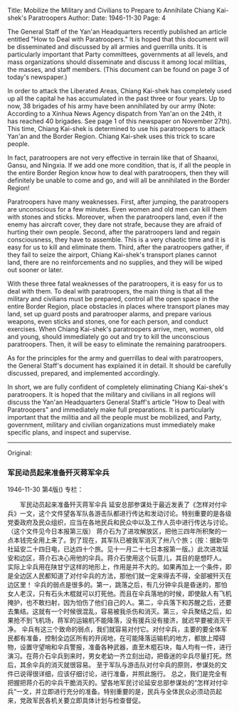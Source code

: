 Title: Mobilize the Military and Civilians to Prepare to Annihilate Chiang Kai-shek's Paratroopers
Author:
Date: 1946-11-30
Page: 4

The General Staff of the Yan'an Headquarters recently published an article entitled "How to Deal with Paratroopers." It is hoped that this document will be disseminated and discussed by all armies and guerrilla units. It is particularly important that Party committees, governments at all levels, and mass organizations should disseminate and discuss it among local militias, the masses, and staff members. (This document can be found on page 3 of today's newspaper.)

In order to attack the Liberated Areas, Chiang Kai-shek has completely used up all the capital he has accumulated in the past three or four years. Up to now, 38 brigades of his army have been annihilated by our army (Note: According to a Xinhua News Agency dispatch from Yan'an on the 24th, it has reached 40 brigades. See page 1 of this newspaper on November 27th). This time, Chiang Kai-shek is determined to use his paratroopers to attack Yan'an and the Border Region. Chiang Kai-shek uses this trick to scare people.

In fact, paratroopers are not very effective in terrain like that of Shaanxi, Gansu, and Ningxia. If we add one more condition, that is, if all the people in the entire Border Region know how to deal with paratroopers, then they will definitely be unable to come and go, and will all be annihilated in the Border Region!

Paratroopers have many weaknesses. First, after jumping, the paratroopers are unconscious for a few minutes. Even women and old men can kill them with stones and sticks. Moreover, when the paratroopers land, even if the enemy has aircraft cover, they dare not strafe, because they are afraid of hurting their own people. Second, after the paratroopers land and regain consciousness, they have to assemble. This is a very chaotic time and it is easy for us to kill and eliminate them. Third, after the paratroopers gather, if they fail to seize the airport, Chiang Kai-shek's transport planes cannot land, there are no reinforcements and no supplies, and they will be wiped out sooner or later.

With these three fatal weaknesses of the paratroopers, it is easy for us to deal with them. To deal with paratroopers, the main thing is that all the military and civilians must be prepared, control all the open space in the entire Border Region, place obstacles in places where transport planes may land, set up guard posts and paratrooper alarms, and prepare various weapons, even sticks and stones, one for each person, and conduct exercises. When Chiang Kai-shek's paratroopers arrive, men, women, old and young, should immediately go out and try to kill the unconscious paratroopers. Then, it will be easy to eliminate the remaining paratroopers.

As for the principles for the army and guerrillas to deal with paratroopers, the General Staff's document has explained it in detail. It should be carefully discussed, prepared, and implemented accordingly.

In short, we are fully confident of completely eliminating Chiang Kai-shek's paratroopers. It is hoped that the military and civilians in all regions will discuss the Yan'an Headquarters General Staff's article "How to Deal with Paratroopers" and immediately make full preparations. It is particularly important that the militia and all the people must be mobilized, and Party, government, military and civilian organizations must immediately make specific plans, and inspect and supervise.



<hr /> 

Original: 


### 军民动员起来准备歼灭蒋军伞兵

1946-11-30
第4版()
专栏：

　　军民动员起来准备歼灭蒋军伞兵
    延安总部参谋处于最近发表了《怎样对付伞兵》一文，这个文件望各军队各游击队都进行传达和发动讨论。特别重要的是各级党委政府及民众组织，应当在各地民兵和民众中以及工作人员中进行传达与讨论。（这个文件见今日本报第三版）
    蒋介石为了进攻解放区，把他三四年所积聚的一点本钱完全用上来了。到了现在，其军队已被我军消灭了卅八个旅；（按：据新华社延安二十四日电，已达四十个旅。见十一月二十七日本报第一版。）此次进攻延安和边区，蒋介石决心用他的伞兵。蒋介石使用这个玩意儿，其目的是想吓人。
    实际上伞兵用在陕甘宁这样的地形上，作用是并不大的。如果再加上一个条件，即是全边区人民都知道了对付伞兵的方法，那他们就一定来得去不得，全部被歼灭在边区里！
    伞兵的弱点是很多的。第一，跳落之后，有几分钟伞兵是昏迷的，那怕女人老汉，只有石头木棍就可以打死他。而且在伞兵落地的时候，即使敌人有飞机掩护，也不敢扫射，因为怕伤了他们自己的人。第二，伞兵落下和苏醒之后，还要去集结。这就有一个时候很混乱，容易被我杀伤和消灭。第三，伞兵聚结之后，如果抢不到飞机场，蒋军的运输机不能降落，没有援兵没有接济，就迟早要被消灭干净。
    伞兵有这三个致命的弱点，我们就容易对付它。对付伞兵，主要的要全体军民都有准备，控制全边区所有的开阔地，在可能降落运输机的地方，都放上障碍物，设置守望哨和伞兵警报，准备各种武器，直至木棍石块，每人均有一件，进行演习。在蒋介石伞兵到来时，男女老幼一齐立刻出动，把昏迷的伞兵尽量打死。然后，其余伞兵的消灭就很容易。
    至于军队与游击队对付伞兵的原则，参谋处的文件已说得很详细，应该仔细讨论，进行准备，并照此施行。
    总之，我们是完全有把握把蒋介石的伞兵干脆消灭的。望各地军民讨论延安总部参谋处的“怎样对付伞兵”一文，并立即进行充分的准备。特别重要的是，民兵与全体民众必须动员起来，党政军民各机关要立即具体计划与检查督促。

